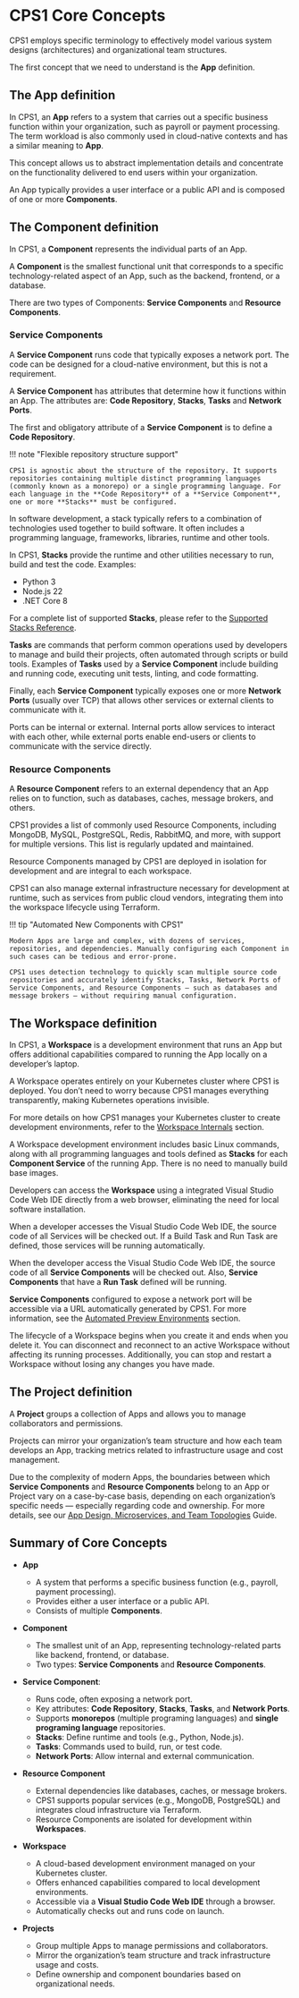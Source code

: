 # CPS1 Core Concepts

CPS1 employs specific terminology to effectively model various system designs (architectures) and organizational team structures.

The first concept that we need to understand is the **App** definition.

## The App definition

In CPS1, an **App** refers to a system that carries out a specific business function within your organization, such as payroll or payment processing. The term workload is also commonly used in cloud-native contexts and has a similar meaning to **App**.

This concept allows us to abstract implementation details and concentrate on the functionality delivered to end users within your organization.

An App typically provides a user interface or a public API and is composed of one or more **Components**.

## The Component definition

In CPS1, a **Component** represents the individual parts of an App. 

A **Component** is the smallest functional unit that corresponds to a specific technology-related aspect of an App, such as the backend, frontend, or a database.

There are two types of Components: **Service Components** and **Resource Components**.

### Service Components

A **Service Component** runs code that typically exposes a network port. The code can be designed for a cloud-native environment, but this is not a requirement.

A **Service Component** has attributes that determine how it functions within an App. The attributes are: **Code Repository**, **Stacks**, **Tasks** and **Network Ports**.

The first and obligatory attribute of a **Service Component** is to define a **Code Repository**.

!!! note "Flexible repository structure support"
    
    CPS1 is agnostic about the structure of the repository. It supports repositories containing multiple distinct programming languages (commonly known as a monorepo) or a single programming language. For each language in the **Code Repository** of a **Service Component**, one or more **Stacks** must be configured.

In software development, a stack typically refers to a combination of technologies used together to build software. It often includes a programming language, frameworks, libraries, runtime and other tools.

In CPS1, **Stacks** provide the runtime and other utilities necessary to run, build and test the code. Examples:

- Python 3
- Node.js 22
- .NET Core 8

For a complete list of supported **Stacks**, please refer to the [Supported Stacks Reference](/supported-stacks-reference).

**Tasks** are commands that perform common operations used by developers to manage and build their projects, often automated through scripts or build tools. Examples of **Tasks** used by a **Service Component** include building and running code, executing unit tests, linting, and code formatting.

Finally, each **Service Component** typically exposes one or more **Network Ports** (usually over TCP) that allows other services or external clients to communicate with it.

Ports can be internal or external. Internal ports allow services to interact with each other, while external ports enable end-users or clients to communicate with the service directly.

### Resource Components

A **Resource Component** refers to an external dependency that an App relies on to function, such as databases, caches, message brokers, and others.

CPS1 provides a list of commonly used Resource Components, including MongoDB, MySQL, PostgreSQL, Redis, RabbitMQ, and more, with support for multiple versions. This list is regularly updated and maintained.

Resource Components managed by CPS1 are deployed in isolation for development and are integral to each workspace.

CPS1 can also manage external infrastructure necessary for development at runtime, such as services from public cloud vendors, integrating them into the workspace lifecycle using Terraform.

!!! tip "Automated New Components with CPS1"

    Modern Apps are large and complex, with dozens of services, repositories, and dependencies. Manually configuring each Component in such cases can be tedious and error-prone.
    
    CPS1 uses detection technology to quickly scan multiple source code repositories and accurately identify Stacks, Tasks, Network Ports of Service Components, and Resource Components — such as databases and message brokers — without requiring manual configuration.

## The Workspace definition

In CPS1, a **Workspace** is a development environment that runs an App but offers additional capabilities compared to running the App locally on a developer’s laptop.

A Workspace operates entirely on your Kubernetes cluster where CPS1 is deployed. You don’t need to worry because CPS1 manages everything transparently, making Kubernetes operations invisible.

For more details on how CPS1 manages your Kubernetes cluster to create development environments, refer to the [Workspace Internals](/workspace-internals) section.

A Workspace development environment includes basic Linux commands, along with all programming languages and tools defined as **Stacks** for each **Component Service** of the running App. There is no need to manually build base images.

Developers can access the **Workspace** using a integrated Visual Studio Code Web IDE directly from a web browser, eliminating the need for local software installation.

When a developer accesses the Visual Studio Code Web IDE, the source code of all Services will be checked out. If a Build Task and Run Task are defined, those services will be running automatically.

When the developer access the Visual Studio Code Web IDE, the source code of all **Service Components** will be checked out. Also, **Service Components** that have a **Run Task** defined will be running.

**Service Components** configured to expose a network port will be accessible via a URL automatically generated by CPS1. For more information, see the [Automated Preview Environments](/automated-preview-environments) section.

The lifecycle of a Workspace begins when you create it and ends when you delete it. You can disconnect and reconnect to an active Workspace without affecting its running processes. Additionally, you can stop and restart a Workspace without losing any changes you have made.

## The Project definition

A **Project** groups a collection of Apps and allows you to manage collaborators and permissions.

Projects can mirror your organization’s team structure and how each team develops an App, tracking metrics related to infrastructure usage and cost management. 

Due to the complexity of modern Apps, the boundaries between which **Service Components** and **Resource Components** belong to an App or Project vary on a case-by-case basis, depending on each organization’s specific needs — especially regarding code and ownership. For more details, see our [App Design, Microservices, and Team Topologies](/somewhere) Guide.

## Summary of Core Concepts

- **App**
    - A system that performs a specific business function (e.g., payroll, payment processing).
    - Provides either a user interface or a public API.
    - Consists of multiple **Components**.

- **Component**
    - The smallest unit of an App, representing technology-related parts like backend, frontend, or database.
    - Two types: **Service Components** and **Resource Components**.

- **Service Component**:
    - Runs code, often exposing a network port.
    - Key attributes: **Code Repository**, **Stacks**, **Tasks**, and **Network Ports**.
    - Supports **monorepos** (multiple programing languages) and **single programing language** repositories.
    - **Stacks**: Define runtime and tools (e.g., Python, Node.js).
    - **Tasks**: Commands used to build, run, or test code.
    - **Network Ports**: Allow internal and external communication.

- **Resource Component**
    - External dependencies like databases, caches, or message brokers.
    - CPS1 supports popular services (e.g., MongoDB, PostgreSQL) and integrates cloud infrastructure via Terraform.
    - Resource Components are isolated for development within **Workspaces**.

- **Workspace**  
    - A cloud-based development environment managed on your Kubernetes cluster.
    - Offers enhanced capabilities compared to local development environments.
    - Accessible via a **Visual Studio Code Web IDE** through a browser.
    - Automatically checks out and runs code on launch.

- **Projects**
    - Group multiple Apps to manage permissions and collaborators.
    - Mirror the organization’s team structure and track infrastructure usage and costs.
    - Define ownership and component boundaries based on organizational needs.
